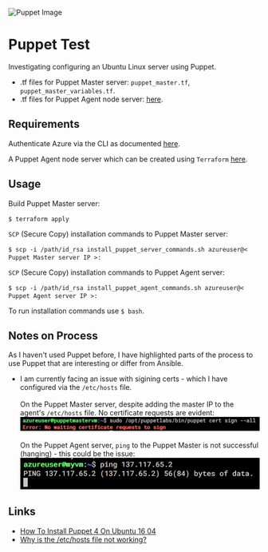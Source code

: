 ![Puppet Image](https://csccommunity.files.wordpress.com/2016/05/puppet-logo-amber-black-lg.jpg?w=610)

# Puppet Test

Investigating configuring an Ubuntu Linux server using Puppet. 


- .tf files for Puppet Master server: `puppet_master.tf`, `puppet_master_variables.tf`.
- .tf files for Puppet Agent node server: [here](https://github.com/nick-otter/terraform-azure-virtual-machine[]).

## Requirements

Authenticate Azure via the CLI as documented [here](https://www.terraform.io/docs/providers/azurerm/authenticating_via_azure_cli.html).

A Puppet Agent node server which can be created using `Terraform` [here](https://github.com/nick-otter/terraform-azure-virtual-machine[]).

## Usage

Build Puppet Master server:

```aidl
$ terraform apply
```

`SCP` (Secure Copy) installation commands to Puppet Master server:
```aidl
$ scp -i /path/id_rsa install_puppet_server_commands.sh azureuser@< Puppet Master server IP >:
```

`SCP` (Secure Copy) installation commands to Puppet Agent server:
```aidl
$ scp -i /path/id_rsa install_puppet_agent_commands.sh azureuser@< Puppet Agent server IP >:
```

To run installation commands use `$ bash`.



## Notes on Process

As I haven't used Puppet before, I have highlighted parts of the process to use Puppet that are interesting or differ from Ansible.

- I am currently facing an issue with sigining certs - which I have configured via the `/etc/hosts` file.<br><br>
On the Puppet Master server, despite adding the master IP to the agent's `/etc/hosts` file. No certificate requests are evident:
![Puppet Master Certificate Failure](images/Puppet_Master_No_Certificates_To_Sign.png)  <br><br>
On the Puppet Agent server, `ping` to the Puppet Master is not successful (hanging) - this could be the issue:
![Puppet Agent Ping Failure](images/Puppet_Agent_Ping_to_Puppet_master.png)

 

## Links 

- [How To Install Puppet 4 On Ubuntu 16 04](https://www.digitalocean.com/community/tutorials/how-to-install-puppet-4-on-ubuntu-16-04)
- [Why is the /etc/hosts file not working?](https://askubuntu.com/questions/347152/why-is-the-etc-hosts-file-not-working)
